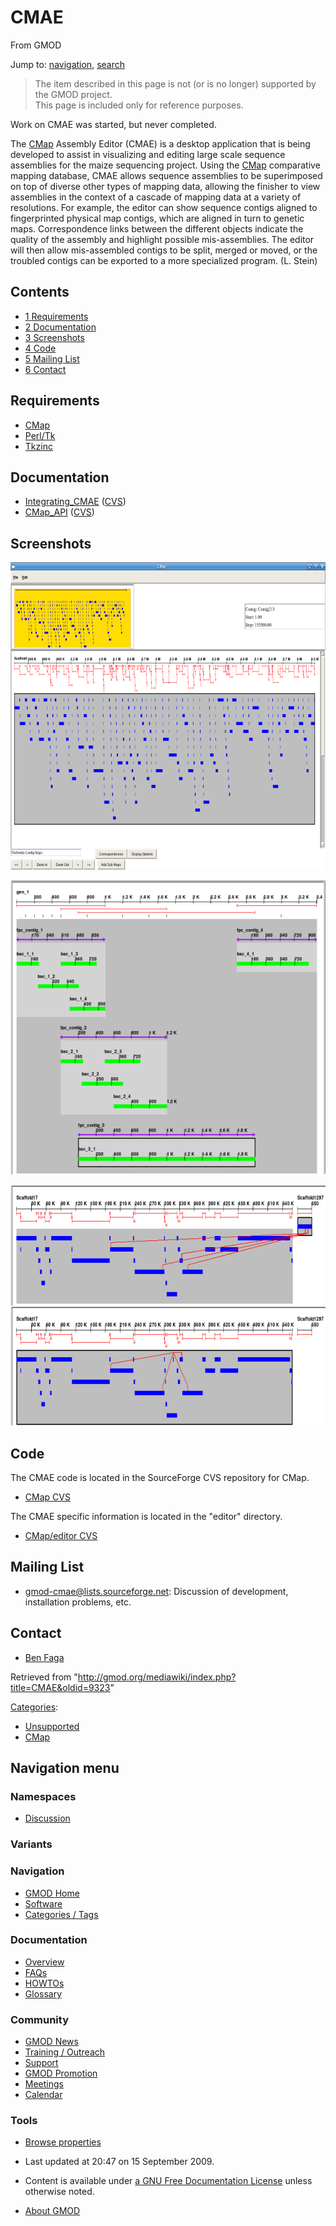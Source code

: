 









<span id="top"></span>







# <span dir="auto">CMAE</span>





From GMOD









Jump to: [navigation](#mw-navigation), [search](#p-search)





> The item described in this page is not (or is no longer) supported by
> the GMOD project.  
> This page is included only for reference purposes.



Work on CMAE was started, but never completed.



The [CMap](CMap.1 "CMap") Assembly Editor (CMAE) is a desktop
application that is being developed to assist in visualizing and editing
large scale sequence assemblies for the maize sequencing project. Using
the [CMap](CMap.1 "CMap") comparative mapping database, CMAE allows
sequence assemblies to be superimposed on top of diverse other types of
mapping data, allowing the finisher to view assemblies in the context of
a cascade of mapping data at a variety of resolutions. For example, the
editor can show sequence contigs aligned to fingerprinted physical map
contigs, which are aligned in turn to genetic maps. Correspondence links
between the different objects indicate the quality of the assembly and
highlight possible mis-assemblies. The editor will then allow
mis-assembled contigs to be split, merged or moved, or the troubled
contigs can be exported to a more specialized program. (L. Stein)





## Contents



- [<span class="tocnumber">1</span>
  <span class="toctext">Requirements</span>](#Requirements)
- [<span class="tocnumber">2</span>
  <span class="toctext">Documentation</span>](#Documentation)
- [<span class="tocnumber">3</span>
  <span class="toctext">Screenshots</span>](#Screenshots)
- [<span class="tocnumber">4</span>
  <span class="toctext">Code</span>](#Code)
- [<span class="tocnumber">5</span> <span class="toctext">Mailing
  List</span>](#Mailing_List)
- [<span class="tocnumber">6</span>
  <span class="toctext">Contact</span>](#Contact)



## <span id="Requirements" class="mw-headline">Requirements</span>

- [CMap](CMap.1 "CMap")
- <a href="http://www.perltk.org/" class="external text"
  rel="nofollow">Perl/Tk</a>
- <a href="http://www.tkzinc.org/tkzinc/index.php" class="external text"
  rel="nofollow">Tkzinc</a>

## <span id="Documentation" class="mw-headline">Documentation</span>

- [Integrating_CMAE](Integrating_CMAE "Integrating CMAE") (<a
  href="http://gmod.cvs.sourceforge.net/gmod/cmap/editor/Integrating_CMAE.pod?view=markup"
  class="external text" rel="nofollow">CVS</a>)
- [CMap_API](CMap_API "CMap API") (<a
  href="http://gmod.cvs.sourceforge.net/gmod/cmap/docs/CMAP_API.pod?view=markup"
  class="external text" rel="nofollow">CVS</a>)

## <span id="Screenshots" class="mw-headline">Screenshots</span>

<a href="File:CMAE_Screenshot1.png" class="image"><img
src="https://raw.githubusercontent.com/GMOD/gmod.github.io/main/mediawiki/images/a/a1/CMAE_Screenshot1.png" width="700"
height="492" alt="CMAE Screenshot1.png" /></a>

<a href="File:CMAE_Screenshot2.png" class="image"><img
src="https://raw.githubusercontent.com/GMOD/gmod.github.io/main/mediawiki/images/a/a4/CMAE_Screenshot2.png" width="600"
height="471" alt="CMAE Screenshot2.png" /></a>

<a href="File:CMAE_Screenshot3.png" class="image"><img
src="https://raw.githubusercontent.com/GMOD/gmod.github.io/main/mediawiki/images/5/5f/CMAE_Screenshot3.png" width="700"
height="384" alt="CMAE Screenshot3.png" /></a>

## <span id="Code" class="mw-headline">Code</span>

The CMAE code is located in the SourceForge CVS repository for CMap.

- <a href="http://gmod.cvs.sourceforge.net/gmod/cmap/"
  class="external text" rel="nofollow">CMap CVS</a>

The CMAE specific information is located in the "editor" directory.

- <a href="http://gmod.cvs.sourceforge.net/gmod/cmap/editor/"
  class="external text" rel="nofollow">CMap/editor CVS</a>

## <span id="Mailing_List" class="mw-headline">Mailing List</span>

- gmod-cmae@lists.sourceforge.net: Discussion of development,
  installation problems, etc.

## <span id="Contact" class="mw-headline">Contact</span>

- [Ben Faga](User%3AFaga "User%3AFaga")





Retrieved from
"<http://gmod.org/mediawiki/index.php?title=CMAE&oldid=9323>"







[Categories](Special%3ACategories "Special%3ACategories"):

- [Unsupported](Category%3AUnsupported "Category%3AUnsupported")
- [CMap](Category%3ACMap "Category%3ACMap")















## Navigation menu









### Namespaces


- <span id="ca-talk"><a
  href="http://gmod.org/mediawiki/index.php?title=Talk:CMAE&amp;action=edit&amp;redlink=1"
  accesskey="t"
  title="Discussion about the content page [t]">Discussion</a></span>





### 

### Variants[](#)























<a href="Main_Page"
style="background-image: url(../images/GMOD-cogs.png);"
title="Visit the main page"></a>





### Navigation



- <span id="n-GMOD-Home">[GMOD Home](Main_Page)</span>
- <span id="n-Software">[Software](GMOD_Components)</span>
- <span id="n-Categories-.2F-Tags">[Categories /
  Tags](Categories)</span>







### Documentation



- <span id="n-Overview">[Overview](Overview)</span>
- <span id="n-FAQs">[FAQs](Category%3AFAQ)</span>
- <span id="n-HOWTOs">[HOWTOs](Category%3AHOWTO)</span>
- <span id="n-Glossary">[Glossary](Glossary)</span>







### Community



- <span id="n-GMOD-News">[GMOD News](GMOD_News)</span>
- <span id="n-Training-.2F-Outreach">[Training /
  Outreach](Training_and_Outreach)</span>
- <span id="n-Support">[Support](Support)</span>
- <span id="n-GMOD-Promotion">[GMOD Promotion](GMOD_Promotion)</span>
- <span id="n-Meetings">[Meetings](Meetings)</span>
- <span id="n-Calendar">[Calendar](Calendar)</span>







### Tools




- <span id="t-smwbrowselink"><a href="Special%3ABrowse/CMAE" rel="smw-browse">Browse properties</a></span>












- <span id="footer-info-lastmod">Last updated at 20:47 on 15 September
  2009.</span>
<!-- - <span id="footer-info-viewcount">51,596 page views.</span> -->
- <span id="footer-info-copyright">Content is available under
  <a href="http://www.gnu.org/licenses/fdl-1.3.html" class="external"
  rel="nofollow">a GNU Free Documentation License</a> unless otherwise
  noted.</span>

<!-- -->

- <span id="footer-places-about">[About
  GMOD](GMOD%3AAbout "GMOD%3AAbout")</span>

<!-- -->







